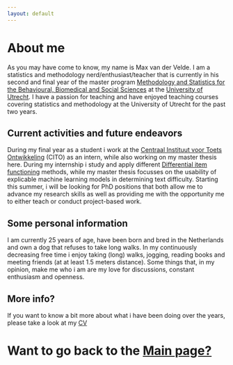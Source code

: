 ```yaml
---
layout: default
---
```



# About me
As you may have come to know, my name is Max van der Velde. I am a statistics and methodology nerd/enthusiast/teacher that is currently in his second and final year of the master program [Methodology and Statistics for the Behavioural, Biomedical and Social Sciences](https://www.uu.nl/masters/en/methodology-and-statistics-behavioural-biomedical-and-social-sciences) at the [University of Utrecht](https://www.uu.nl/). I have a passion for teaching and have enjoyed teaching courses covering statistics and methodology at the University of Utrecht for the past two years.  

## Current activities and future endeavors 
During my final year as a student i work at the [Centraal Instituut voor Toets Ontwikkeling](https://www.cito.nl/) (CITO) as an intern, while also working on my master thesis here. During my internship i study and apply different [Differential item functioning](https://link.springer.com/article/10.1007/s11336-014-9408-y) methods, while my master thesis focusses on the usability of explicable  machine learning models in determining text difficulty. Starting this summer, i will be looking for PhD positions that both allow me to  advance my research skills as well as providing me with the opportunity me to either teach or conduct project-based work. 

## Some personal information
I am currently 25 years of age, have been born and bred in the Netherlands and own a dog that refuses to take long walks. In my continuously decreasing free time i enjoy taking (long) walks, jogging, reading books and meeting friends (at at least 1.5 meters distance). Some things that, in my opinion, make me who i am are my love for discussions, constant enthusiasm and openness.  

## More info?
If you want to know a bit more about what i have been doing over the years, please take a look at my [CV](MaxvanderVelde.github.io/FInal_CV_12_01_2020.pdf)


# Want to go back to the [Main page?](https://maxvandervelde.github.io/)
